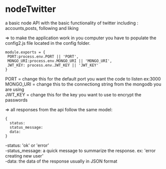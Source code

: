# nodeTwitter
a basic node API with the basic functionality of twitter including : accounts,posts, following and liking

=> to make the application work in you computer you have to populate the config2.js file 
   located in the config folder.
   
   ```
   module.exports = {
    PORT:process.env.PORT || 'PORT',
    MONGO_URI:process.env.MONGO_URI || 'MONGO_URI',
    JWT_KEY: process.env.JWT_KEY || 'JWT_KEY'
   }
   ```
   PORT = change this for the default port you want the code to listen ex:3000  
   MONGO_URI = change this to the connectiong string from the mongodb you are using  
   JWT_KEY = change this for the key you want to use to encrypt the passwords  


=> all responses from the api follow the same model:
  ```
  {
    status:
    status_message:
    data:
  }
  ```

  -status: 'ok' or 'error'  
  -status_message: a quick message to summarize the response. ex: 'error creating new user'  
  -data: the data of the response usually in JSON format   


